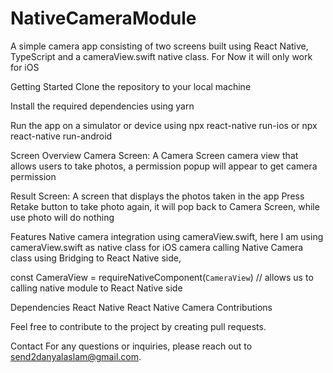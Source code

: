 # NativeCameraModule

A simple camera app consisting of two screens built using React Native, TypeScript and a cameraView.swift native class. For Now it will only work for iOS

Getting Started
Clone the repository to your local machine

Install the required dependencies using yarn

Run the app on a simulator or device using npx react-native  run-ios or npx react-native  run-android

Screen Overview
Camera Screen: A Camera Screen camera view that allows users to take photos, a permission popup will appear to get camera permission

Result Screen: A screen that displays the photos taken in the app
Press Retake button to take photo again, it will pop back to Camera Screen, while use photo will do nothing

Features
Native camera integration using cameraView.swift, here I am using cameraView.swift as native class for iOS camera
calling Native Camera class using Bridging to React Native side, 

const CameraView = requireNativeComponent(`CameraView`) // allows us to calling native module to React Native side



Dependencies
React Native
React Native Camera
Contributions

Feel free to contribute to the project by creating pull requests.

Contact
For any questions or inquiries, please reach out to send2danyalaslam@gmail.com.
